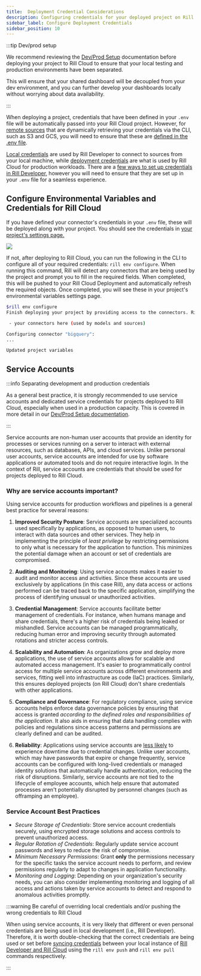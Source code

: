 ```yaml
---
title:  Deployment Credential Considerations
description: Configuring credentials for your deployed project on Rill Cloud
sidebar_label: Configure Deployment Credentials
sidebar_position: 10
---
```


:::tip Dev/prod setup

We recommend reviewing the [Dev/Prod Setup](/connect/templating) documentation before deploying your project to Rill Cloud to ensure that your local testing and production environments have been separated. 

This will ensure that your shared dashboard will be decoupled from your dev environment, and you can further develop your dashboards locally without worrying about data availability. 

:::

When deploying a project, credentials that have been defined in your `.env` file will be automatically passed into your Rill Cloud project. However, for [remote sources](/connect) that are dynamically retrieving your credentials via the CLI, such as S3 and GCS, you will need to ensure that these are [defined in the .env file](/manage/project-management/variables-and-credentials#credentials-naming-schema). 


[Local credentials](/connect/credentials#setting-credentials-for-rill-developer) are used by Rill Developer to connect to sources from your local machine, while [deployment credentials](/deploy/deploy-credentials#configure-environmental-variables-and-credentials-for-rill-cloud) are what is used by Rill Cloud for production workloads. There are a [few ways to set up credentials in Rill Developer](/connect/credentials/#setting-credentials-for-rill-developer), however you will need to ensure that they are set up in your `.env` file for a seamless experience.



## Configure Environmental Variables and Credentials for Rill Cloud 

If you have defined your connector's credentials in your `.env` file, these will be deployed along with your project. You should see the credentials in [your project's settings page.](/manage/project-management/variables-and-credentials#modifying-variables-and-credentials-via-the-settings-page)

<img src = '/img/tutorials/admin/env-var-ui.png' class='rounded-gif' />
<br />


If not, after deploying to Rill Cloud, you can run the following in the CLI to configure all of your required credentials: `rill env configure`. When running this command, Rill will detect any connectors that are being used by the project and prompt you to fill in the required fields. When completed, this will be pushed to your Rill Cloud Deployment and automatically refresh the required objects. Once completed, you will see these in your project's environmental variables settings page. 


```bash
$rill env configure
Finish deploying your project by providing access to the connectors. Rill requires credentials for the following connectors:

 - your connectors here (used by models and sources)

Configuring connector "bigquery":
...

Updated project variables
```
## Service Accounts
:::info Separating development and production credentials

As a general best practice, it is strongly recommended to use service accounts and dedicated service credentials for projects deployed to Rill Cloud, especially when used in a production capacity. This is covered in more detail in our [Dev/Prod Setup documentation](/connect/templating).

:::

Service accounts are non-human user accounts that provide an identity for processes or services running on a server to interact with external resources, such as databases, APIs, and cloud services. Unlike personal user accounts, service accounts are intended for use by software applications or automated tools and do not require interactive login. In the context of Rill, service accounts are credentials that should be used for projects deployed to Rill Cloud.

### Why are service accounts important?

Using service accounts for production workflows and pipelines is a general best practice for several reasons:

1. **Improved Security Posture**: Service accounts are specialized accounts used specifically by applications, as opposed to human users, to interact with data sources and other services. They help in implementing the principle of _least privilege_ by restricting permissions to only what is necessary for the application to function. This minimizes the potential damage when an account or set of credentials are compromised.

2. **Auditing and Monitoring**: Using service accounts makes it easier to audit and monitor access and activities. Since these accounts are used exclusively by applications (in this case Rill), any data access or actions performed can be traced back to the specific application, simplifying the process of identifying unusual or unauthorized activities.

3. **Credential Management**: Service accounts facilitate better management of credentials. For instance, when humans manage and share credentials, there's a higher risk of credentials being leaked or mishandled. Service accounts can be managed programmatically, reducing human error and improving security through automated rotations and stricter access controls.

4. **Scalability and Automation**: As organizations grow and deploy more applications, the use of service accounts allows for scalable and automated access management. It's easier to programmatically control access for multiple service accounts across different environments and services, fitting well into infrastructure as code (IaC) practices. Similarly, this ensures deployed projects (on Rill Cloud) don't share credentials with other applications.

5. **Compliance and Governance**: For regulatory compliance, using service accounts helps enforce data governance policies by ensuring that access is granted _according to the defined roles and responsibilities of the application_. It also aids in ensuring that data handling complies with policies and regulations since access patterns and permissions are clearly defined and can be audited.

6. **Reliability**: Applications using service accounts are <u>less likely</u> to experience downtime due to credential changes. Unlike user accounts, which may have passwords that expire or change frequently, service accounts can be configured with long-lived credentials or managed identity solutions that automatically handle authentication, reducing the risk of disruptions. Similarly, service accounts are not tied to the lifecycle of employee accounts, which help ensure that automated processes aren't potentially disrupted by personnel changes (such as offramping an employee).

### Service Account Best Practices
- _Secure Storage of Credentials_: Store service account credentials securely, using encrypted storage solutions and access controls to prevent unauthorized access.
- _Regular Rotation of Credentials_: Regularly update service account passwords and keys to reduce the risk of compromise.
- _Minimum Necessary Permissions_: Grant **only** the permissions necessary for the specific tasks the service account needs to perform, and review permissions regularly to adapt to changes in application functionality.
- _Monitoring and Logging_: Depending on your organization's security needs, you can also consider implementing monitoring and logging of all access and actions taken by service accounts to detect and respond to anomalous activities promptly.

:::warning Be careful of overriding local credentials and/or pushing the wrong credentials to Rill Cloud

When using service accounts, it is very likely that different or even personal credentials are being used in local development (i.e., Rill Developer). Therefore, it is worth double-checking that the correct credentials are being used or set before [syncing credentials](/connect/credentials#pulling-credentials-and-variables-from-a-deployed-project-on-rill-cloud) between your local instance of [Rill Developer and Rill Cloud](/home/concepts/cloud-vs-developer) using the `rill env push` and `rill env pull` commands respectively.

:::